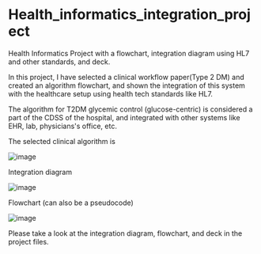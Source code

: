 # Health_informatics_integration_project
Health Informatics Project with a flowchart, integration diagram using HL7 and other standards, and deck.

In this project, I have selected a clinical workflow paper(Type 2 DM) and created an algorithm flowchart, and shown the integration of this system with the healthcare setup using health tech standards like HL7.

The algorithm for T2DM glycemic control (glucose-centric) is considered a part of the CDSS of the hospital, and integrated with other systems like EHR, lab, physicians's office, etc.

The selected clinical algorithm is 

![image](https://github.com/user-attachments/assets/888615ee-5bb9-4032-918d-151365d80159)

Integration diagram 

![image](https://github.com/user-attachments/assets/bdd371e6-a391-40f7-a81a-0f9d835ed3fc)


Flowchart (can also be a pseudocode)

![image](https://github.com/user-attachments/assets/83aec2c4-6239-4e99-9b4d-c203bd91c610)


Please take a look at the integration diagram, flowchart, and deck in the project files.
